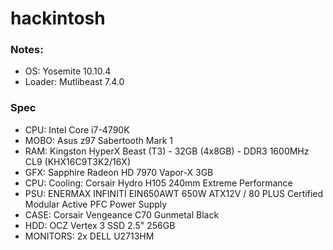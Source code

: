 # hackintosh

### Notes:
 * OS: Yosemite 10.10.4
 * Loader: Mutlibeast 7.4.0

### Spec
 * CPU: Intel Core i7-4790K
 * MOBO: Asus z97 Sabertooth Mark 1
 * RAM: Kingston HyperX Beast (T3) - 32GB (4x8GB) - DDR3 1600MHz CL9 (KHX16C9T3K2/16X)
 * GFX: Sapphire Radeon HD 7970 Vapor-X 3GB
 * CPU: Cooling: Corsair Hydro H105 240mm Extreme Performance
 * PSU: ENERMAX INFINITI EIN650AWT 650W ATX12V / 80 PLUS Certified Modular Active PFC Power Supply
 * CASE: Corsair Vengeance C70 Gunmetal Black
 * HDD: OCZ Vertex 3 SSD 2.5" 256GB
 * MONITORS: 2x DELL U2713HM
